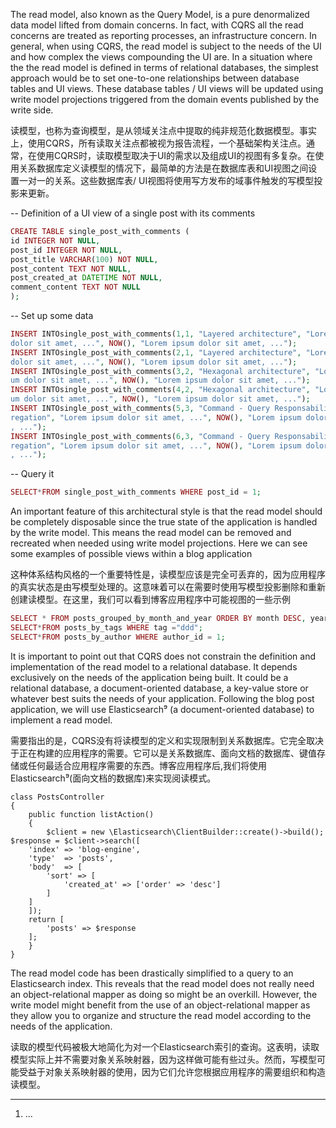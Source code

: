 The read model, also known as the Query Model, is a pure denormalized data model lifted from domain concerns. In fact, with CQRS all the read concerns are treated as reporting processes, an infrastructure concern. In general, when using CQRS, the read model is subject to the needs of the UI and how complex the views compounding the UI are. In a situation where the the read model is defined in terms of relational databases, the simplest approach would be to set one-to-one relationships between database tables and UI views. These database tables / UI views will be updated using write model projections triggered from the domain events published by the write side.

读模型，也称为查询模型，是从领域关注点中提取的纯非规范化数据模型。事实上，使用CQRS，所有读取关注点都被视为报告流程，一个基础架构关注点。通常，在使用CQRS时，读取模型取决于UI的需求以及组成UI的视图有多复杂。在使用关系数据库定义读模型的情况下，最简单的方法是在数据库表和UI视图之间设置一对一的关系。这些数据库表/ UI视图将使用写方发布的域事件触发的写模型投影来更新。



-- Definition of a UI view of a single post with its comments

```php
CREATE TABLE single_post_with_comments (
id INTEGER NOT NULL,
post_id INTEGER NOT NULL,
post_title VARCHAR(100) NOT NULL,
post_content TEXT NOT NULL,
post_created_at DATETIME NOT NULL,
comment_content TEXT NOT NULL
);
```

-- Set up some data

```php
INSERT INTOsingle_post_with_comments(1,1, "Layered architecture", "Lorem ipsum\
dolor sit amet, ...", NOW(), "Lorem ipsum dolor sit amet, ...");
INSERT INTOsingle_post_with_comments(2,1, "Layered architecture", "Lorem ipsum\
dolor sit amet, ...", NOW(), "Lorem ipsum dolor sit amet, ...");
INSERT INTOsingle_post_with_comments(3,2, "Hexagonal architecture", "Lorem ips\
um dolor sit amet, ...", NOW(), "Lorem ipsum dolor sit amet, ...");
INSERT INTOsingle_post_with_comments(4,2, "Hexagonal architecture", "Lorem ips\
um dolor sit amet, ...", NOW(), "Lorem ipsum dolor sit amet, ...");
INSERT INTOsingle_post_with_comments(5,3, "Command - Query Responsability Segg\
regation", "Lorem ipsum dolor sit amet, ...", NOW(), "Lorem ipsum dolor sit amet\
, ...");
INSERT INTOsingle_post_with_comments(6,3, "Command - Query Responsability Segg\
regation", "Lorem ipsum dolor sit amet, ...", NOW(), "Lorem ipsum dolor sit amet\
, ...");
```

-- Query it

```php
SELECT*FROM single_post_with_comments WHERE post_id = 1;
```

An important feature of this architectural style is that the read model should be completely disposable since the true state of the application is handled by the write model. This means the read model can be removed and recreated when needed using write model projections. Here we can see some examples of possible views within a blog application

这种体系结构风格的一个重要特性是，读模型应该是完全可丢弃的，因为应用程序的真实状态是由写模型处理的。这意味着可以在需要时使用写模型投影删除和重新创建读模型。在这里，我们可以看到博客应用程序中可能视图的一些示例



```php
SELECT * FROM posts_grouped_by_month_and_year ORDER BY month DESC, year ASC;
SELECT*FROM posts_by_tags WHERE tag ="ddd";
SELECT*FROM posts_by_author WHERE author_id = 1;
```

It is important to point out that CQRS does not constrain the definition and implementation of the read model to a relational database. It depends exclusively on the needs of the application being built. It could be a relational database, a document-oriented database, a key-value store or whatever best suits the needs of your application. Following the blog post application, we will use Elasticsearch⁹ \(a document-oriented database\) to implement a read model.

需要指出的是，CQRS没有将读模型的定义和实现限制到关系数据库。它完全取决于正在构建的应用程序的需要。它可以是关系数据库、面向文档的数据库、键值存储或任何最适合应用程序需要的东西。博客应用程序后,我们将使用Elasticsearch⁹\(面向文档的数据库\)来实现阅读模式。



```
class PostsController
{
    public function listAction()
    {
        $client = new \Elasticsearch\ClientBuilder::create()->build();
$response = $client->search([
    'index' => 'blog-engine',
    'type'  => 'posts',
    'body'  => [
        'sort' => [
            'created_at' => ['order' => 'desc']
        ]
    ]
    ]);
    return [
        'posts' => $response
    ];
    }
}
```

The read model code has been drastically simplified to a query to an Elasticsearch index. This reveals that the read model does not really need an object-relational mapper as doing so might be an overkill. However, the write model might benefit from the use of an object-relational mapper as they allow you to organize and structure the read model according to the needs of the application.

读取的模型代码被极大地简化为对一个Elasticsearch索引的查询。这表明，读取模型实际上并不需要对象关系映射器，因为这样做可能有些过头。然而，写模型可能受益于对象关系映射器的使用，因为它们允许您根据应用程序的需要组织和构造读模型。



---

1. ...




